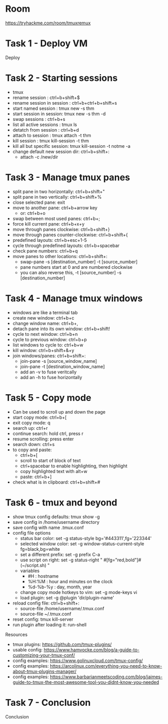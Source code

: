 # Room
https://tryhackme.com/room/tmuxremux

# Task 1 - Deploy VM
Deploy

# Task 2 - Starting sessions
* tmux
* rename session : ctrl+b+shift+$
* rename session in session : ctrl+b+ctrl+b+shift+s
* start named session : tmux new -s thm
* start session in session: tmux new -s thm -d
* swap sessions : ctrl+b+s
* list all active sessions : tmux ls
* detatch from session : ctrl+b+d
* attach to session : tmux attach -t thm
* kill session : tmux kill-session -t thm
* kill all but specific session: tmux kill-session -t notme -a
* change default new session dir: ctrl+b+shift+:
  * attach -c /new/dir

# Task 3 - Manage tmux panes
* split pane in two horizontally: ctrl+b+shift+"
* split pane in two vertically: ctrl+b+shift+%
* close selected pane: exit
* move to another pane: ctrl+b+arrow key
  * or: ctrl+b+o
* swap between most used panes: ctrl+b+;
* force kill current pane: ctrl+b+x+y
* move through panes clockwise: ctrl+b+shift+}
* move through panes counter-clockwise: ctrl+b+shift+{
* predefined layouts: ctrl+b+esc+1-5
* cycle through predefined layouts: ctrl+b+spacebar
* check pane numbers: ctrl+b+q
* move panes to other locations: ctrl+b+shift+:
  * swap-pane -s [destination_number] -t [source_number]
  * pane numbers start at 0 and are numbered clockwise
  * you can also reverse this, -t [source_number] -s [destination_number]

# Task 4 - Manage tmux windows
* windows are like a terminal tab
* create new window: ctrl+b+c
* change window name: ctrl+b+,
* detach pane into its own window: ctrl+b+shift!
* cycle to next window: ctrl+b+n
* cycle to previous window: ctrl+b+p
* list windows to cycle to: ctrl+b+w
* kill window: ctrl+b+shift+&+y
* join windows/panes: ctrl+b+shift+:
  * join-pane -s [source_window_name]
  * join-pane -t [destination_window_name]
  * add an -v to fuse veritcally
  * add an -h to fuse horizontally

# Task 5 - Copy mode
* Can be used to scroll up and down the page
* start copy mode: ctrl+b+[
* exit copy mode: q
* search up: ctrl+r
* continue search: hold ctrl, press r
* resume scrolling: press enter
* search down: ctrl+s
* to copy and paste:
  * ctrl+b+[
  * scroll to start of block of text
  * ctrl+spacebar to enable highlighting, then highlight
  * copy highlighted text with alt+w
  * paste: ctrl+b+]
* check what is in clipboard: ctrl+b+shift+#

# Task 6 - tmux and beyond
* show tmux config defaults: tmux show -g
* save config in /home/username directory
* save config with name .tmux.conf
* config file options
  * status bar color: set -g status-style bg='#443311',fg='223344'
  * selected window color: set -g window-status-current-style fg=black,bg=white
  * set a different prefix: set -g prefix C-a
  * use script on right: set -g status-right " #[fg="red,bold"]#(~/script.sh) "
  * variables
    * #H : hostname
    * %H:%M : hour and minutes on the clock
    * %d-%b-%y : day, month, year
  * change copy mode hotkeys to vim: set -g mode-keys vi
  * load plugin: set -g @plugin 'dir/plugin-name'
* reload config file: ctrl+b+shift+:
  * source-file /home/username/.tmux.conf
  * source-file ~/.tmux.conf
* reset config: tmux kill-server
* run plugin after loading it: run-shell


Resources
* tmux plugins: https://github.com/tmux-plugins/
* usable config: https://www.hamvocke.com/blog/a-guide-to-customizing-your-tmux-conf/
* config examples: https://www.golinuxcloud.com/tmux-config/
* config examples: https://arcolinux.com/everything-you-need-to-know-about-tmux-plugins-manager/
* config examples: https://www.barbarianmeetscoding.com/blog/jaimes-guide-to-tmux-the-most-awesome-tool-you-didnt-know-you-needed

# Task 7 - Conclusion
Conclusion